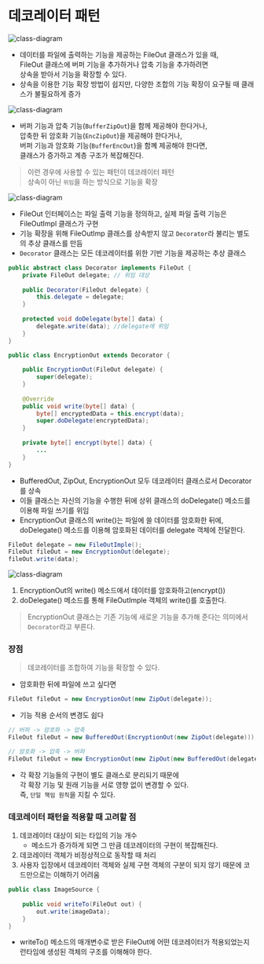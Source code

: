 # 데코레이터 패턴
![class-diagram](http://www.plantuml.com/plantuml/proxy?src=https://raw.githubusercontent.com/wkdehdlr/TIL/main/uml/decorator1.puml)
- 데이터를 파일에 출력하는 기능을 제공하는 FileOut 클래스가 있을 때,<br>
FileOut 클래스에 버퍼 기능을 추가하거나 압축 기능을 추가하려면<br>
상속을 받아서 기능을 확장할 수 있다.
- 상속을 이용한 기능 확장 방법이 쉽지만, 다양한 조합의 기능 확장이 요구될 때 클래스가 불필요하게 증가

![class-diagram](http://www.plantuml.com/plantuml/proxy?src=https://raw.githubusercontent.com/wkdehdlr/TIL/main/uml/decorator2.puml)
- 버퍼 기능과 압축 기능(`BufferZipOut`)을 함께 제공해야 한다거나,<br>
압축한 뒤 암호화 기능(`EncZipOut`)을 제공해야 한다거나,<br>
버퍼 기능과 암호화 기능(`BufferEncOut`)을 함꼐 제공해야 한다면,<br>
클래스가 증가하고 계층 구조가 복잡해진다.

> 이런 경우에 사용할 수 있는 패턴이 데코레이터 패턴<br>
> 상속이 아닌 `위임`을 하는 방식으로 기능을 확장

![class-diagram](http://www.plantuml.com/plantuml/proxy?src=https://raw.githubusercontent.com/wkdehdlr/TIL/main/uml/decorator3.puml)
- FileOut 인터페이스는 파일 출력 기능을 정의하고, 실제 파일 출력 기능은 FileOutImpl 클래스가 구현
- 기능 확장을 위해 FileOutImp 클래스를 상속받지 않고 `Decorator`라 불리는 별도의 추상 클래스를 만듬
- `Decorator` 클래스는 모든 데코레이터를 위한 기반 기능을 제공하는 추상 클래스
```java
public abstract class Decorator implements FileOut {
    private FileOut delegate; // 위임 대상
    
    public Decorator(FileOut delegate) {
        this.delegate = delegate;
    }
    
    protected void doDelegate(byte[] data) {
        delegate.write(data); //delegate에 위임
    }
}

public class EncryptionOut extends Decorator {
    
    public EncryptionOut(FileOut delegate) {
        super(delegate);
    }
    
    @Override
    public void write(byte[] data) {
        byte[] encryptedData = this.encrypt(data);
        super.doDelegate(encryptedData);
    }
    
    private byte[] encrypt(byte[] data) {
        ...
    }
}
```
- BufferedOut, ZipOut, EncryptionOut 모두 데코레이터 클래스로서 Decorator를 상속
- 이들 클래스는 자신의 기능을 수행한 뒤에 상위 클래스의 doDelegate() 메소드를 이용해 파일 쓰기를 위임
- EncryptionOut 클래스의 write()는 파일에 쓸 데이터를 암호화한 뒤에,<br>
doDelegate() 메소드를 이용해 암호화된 데이터를 delegate 객체에 전달한다.
```java
FileOut delegate = new FileOutImple();
FileOut fileOut = new EncryptionOut(delegate);
fileOut.write(data);
```
![class-diagram](http://www.plantuml.com/plantuml/proxy?src=https://raw.githubusercontent.com/wkdehdlr/TIL/main/uml/decorator4.puml)
1. EncryptionOut의 write() 메소드에서 데이터를 암호화하고(encrypt())
2. doDelegate() 메소드를 통해 FileOutImple 객체의 write()를 호출한다.
> EncryptionOut 클래스는 기존 기능에 새로운 기능을 추가해 준다는 의미에서 `Decorator`라고 부른다.
### 장점
> 데코레이터를 조합하여 기능을 확장할 수 있다.
- 암호화한 뒤에 파일에 쓰고 싶다면
```java
FileOut fileOut = new EncryptionOut(new ZipOut(delegate));
```
- 기능 적용 순서의 변경도 쉽다
```java
// 버퍼 -> 암호화 -> 압축
FileOut fileOut = new BufferedOut(EncryptionOut(new ZipOut(delegate)));

// 암호화 -> 압축 -> 버퍼
FileOut fileOut = new EncryptionOut(new ZipOut(new BufferedOut(delegate)));
```
- 각 확장 기능들의 구현이 별도 클래스로 분리되기 때문에<br>
각 확장 기능 및 원래 기능을 서로 영향 없이 변경할 수 있다.<br>
즉, `단일 책임 원칙`을 지킬 수 있다.
### 데코레이터 패턴을 적용할 때 고려할 점
1. 데코레이터 대상이 되는 타입의 기능 개수
    - 메소드가 증가하게 되면 그 만큼 데코레이터의 구현이 복잡해진다.
2. 데코레이터 객체가 비정상적으로 동작할 때 처리
3. 사용자 입장에서 데코레이터 객체와 실제 구현 객체의 구분이 되지 않기 때문에 코드만으로는 이해하기 어려움
```java
public class ImageSource {
    
    public void writeTo(FileOut out) {
        out.write(imageData);
    }
}
```
- writeTo() 메소드의 매개변수로 받은 FileOut에 어떤 데코레이터가 적용되었는지 런타임에 생성된 객체의 구조를 이해해야 한다.